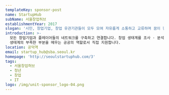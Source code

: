 ```yaml
---
templateKey: sponsor-post
name: StartupHub
subName: 서울창업허브
establishmentYear: 2017
slogan: '시민, 창업기업, 창업 유관기관들이 모두 모여 자유롭게 소통하고 교류하며 꿈이 현실화되는 공간'
introduction: >-
  모든 창업기업과 플레이어들의 네트워크를 구축하고 연결합니다. 창업 생태계를 조사 · 분석하여 부족한 부분은 찾아내고 정책을 제안합니다.
  생태계의 부족한 부분을 메우는 공공의 역할로서 직접 지원합니다.
location: 공덕역
email: startup_hub@sba.seoul.kr
homepage: 'http://seoulstartuphub.com/3'
tags:
  - 서울창업허브
  - 청년
  - 창업
  - IT
logo: /img/unit-sponsor_logo-04.png
---
```


